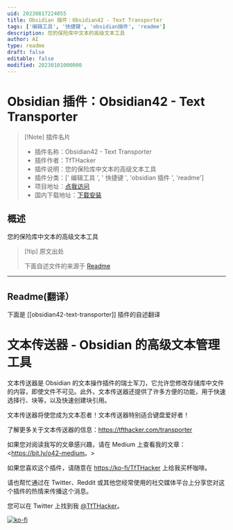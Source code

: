 ```yaml
---
uid: 20230817224055
title: Obsidian 插件：Obsidian42 - Text Transporter
tags: ['编辑工具', '快捷键', 'obsidian插件', 'readme']
description: 您的保险库中文本的高级文本工具
author: AI
type: readme
draft: false
editable: false
modified: 20230101000000
---
```


# Obsidian 插件：Obsidian42 - Text Transporter

> [!Note] 插件名片
> - 插件名称：Obsidian42 - Text Transporter
> - 插件作者：TfTHacker
> - 插件说明：您的保险库中文本的高级文本工具
> - 插件分类：[' 编辑工具 ', ' 快捷键 ', 'obsidian 插件 ', 'readme']
> - 项目地址：[点我访问](https://github.com/TfTHacker/obsidian42-text-transporter)
> - 国内下载地址：[下载安装](https://pkmer.cn/products/plugin/pluginMarket/?obsidian42-text-transporter)

## 概述

您的保险库中文本的高级文本工具

> [!tip] 原文出处
>
>下面自述文件的来源于 [Readme](https://ghproxy.net/https://raw.githubusercontent.com/TfTHacker/obsidian42-text-transporter/main/README.md)

---

## Readme(翻译）

下面是 [[obsidian42-text-transporter]] 插件的自述翻译

# 文本传送器 - Obsidian 的高级文本管理工具

文本传送器是 Obsidian 的文本操作插件的瑞士军刀，它允许您修改存储库中文件的内容，即使文件不可见。此外，文本传送器还提供了许多方便的功能，用于快速选择行、块等，以及快速创建块引用。

文本传送器将使您成为文本忍者！文本传送器特别适合键盘爱好者！

了解更多关于文本传送器的信息：<https://tfthacker.com/transporter>

如果您对阅读我写的文章感兴趣，请在 Medium 上查看我的文章：<<https://bit.ly/o42-medium>。>

如果您喜欢这个插件，请随意在 [https://ko-fi/TfTHacker](https://ko-fi.com/TfTHacker) 上给我买杯咖啡。

请也帮忙通过在 Twitter、Reddit 或其他您经常使用的社交媒体平台上分享您对这个插件的热情来传播这个消息。

您可以在 Twitter 上找到我 [@TfTHacker](https://twitter.com/TfTHacker)。

[![ko-fi](https://ko-fi.com/img/githubbutton_sm.svg)](https://ko-fi.com/N4N16TNFD)
